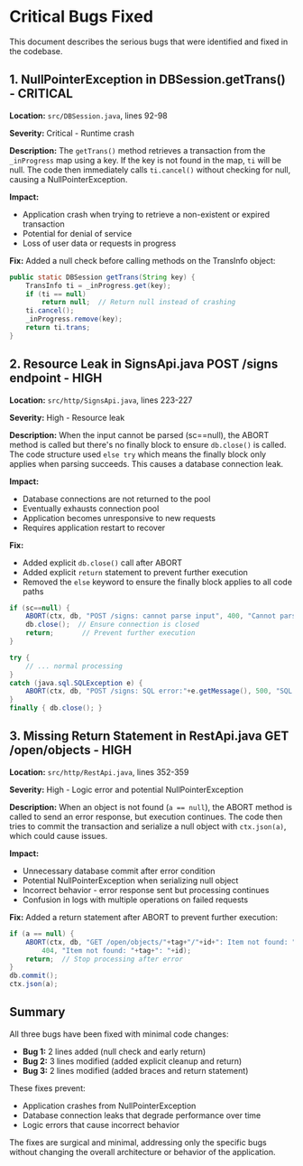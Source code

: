 # Critical Bugs Fixed

This document describes the serious bugs that were identified and fixed in the codebase.

## 1. NullPointerException in DBSession.getTrans() - CRITICAL

**Location:** `src/DBSession.java`, lines 92-98

**Severity:** Critical - Runtime crash

**Description:**
The `getTrans()` method retrieves a transaction from the `_inProgress` map using a key. If the key is not found in the map, `ti` will be null. The code then immediately calls `ti.cancel()` without checking for null, causing a NullPointerException.

**Impact:**
- Application crash when trying to retrieve a non-existent or expired transaction
- Potential for denial of service
- Loss of user data or requests in progress

**Fix:**
Added a null check before calling methods on the TransInfo object:
```java
public static DBSession getTrans(String key) {
    TransInfo ti = _inProgress.get(key);
    if (ti == null)
        return null;  // Return null instead of crashing
    ti.cancel();
    _inProgress.remove(key);
    return ti.trans;
}
```

## 2. Resource Leak in SignsApi.java POST /signs endpoint - HIGH

**Location:** `src/http/SignsApi.java`, lines 223-227

**Severity:** High - Resource leak

**Description:**
When the input cannot be parsed (sc==null), the ABORT method is called but there's no finally block to ensure `db.close()` is called. The code structure used `else try` which means the finally block only applies when parsing succeeds. This causes a database connection leak.

**Impact:**
- Database connections are not returned to the pool
- Eventually exhausts connection pool
- Application becomes unresponsive to new requests
- Requires application restart to recover

**Fix:**
- Added explicit `db.close()` call after ABORT
- Added explicit `return` statement to prevent further execution
- Removed the `else` keyword to ensure the finally block applies to all code paths

```java
if (sc==null) {
    ABORT(ctx, db, "POST /signs: cannot parse input", 400, "Cannot parse input");
    db.close();  // Ensure connection is closed
    return;       // Prevent further execution
}

try {
    // ... normal processing
}
catch (java.sql.SQLException e) {
    ABORT(ctx, db, "POST /signs: SQL error:"+e.getMessage(), 500, "SQL error: "+e.getMessage());
}
finally { db.close(); }
```

## 3. Missing Return Statement in RestApi.java GET /open/objects - HIGH

**Location:** `src/http/RestApi.java`, lines 352-359

**Severity:** High - Logic error and potential NullPointerException

**Description:**
When an object is not found (`a == null`), the ABORT method is called to send an error response, but execution continues. The code then tries to commit the transaction and serialize a null object with `ctx.json(a)`, which could cause issues.

**Impact:**
- Unnecessary database commit after error condition
- Potential NullPointerException when serializing null object
- Incorrect behavior - error response sent but processing continues
- Confusion in logs with multiple operations on failed requests

**Fix:**
Added a return statement after ABORT to prevent further execution:

```java
if (a == null) {
    ABORT(ctx, db, "GET /open/objects/"+tag+"/"+id+": Item not found: ",
        404, "Item not found: "+tag+": "+id);
    return;  // Stop processing after error
}
db.commit();
ctx.json(a);
```

## Summary

All three bugs have been fixed with minimal code changes:
- **Bug 1:** 2 lines added (null check and early return)
- **Bug 2:** 3 lines modified (added explicit cleanup and return)
- **Bug 3:** 2 lines modified (added braces and return statement)

These fixes prevent:
- Application crashes from NullPointerException
- Database connection leaks that degrade performance over time
- Logic errors that cause incorrect behavior

The fixes are surgical and minimal, addressing only the specific bugs without changing the overall architecture or behavior of the application.
